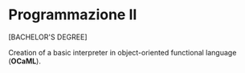 # Programmazione II

[BACHELOR'S DEGREE]

Creation of a basic interpreter in object-oriented functional language (**OCaML**).

